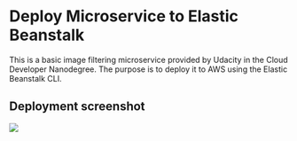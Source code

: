 # Deploy Microservice to Elastic Beanstalk

This is a basic image filtering microservice provided by Udacity in the Cloud Developer Nanodegree. The purpose is to deploy it to AWS using the Elastic Beanstalk CLI.

## Deployment screenshot

![](https://github.com/dmahely/udagram-on-eb/blob/master/deployment_screenshots/eb-console.png?raw=true)
